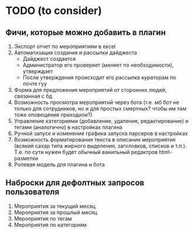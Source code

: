 # TODO (to consider)

## Фичи, которые можно добавить в плагин

1. Экспорт отчет по мероприятиям в excel
2. Автоматизация создания и рассылки дайджеста
    - Дайджест создается
    - Администратор его проверяет (меняет по необходимости), утверждает
    - После утверждения происходит его рассылка кураторам по почте гуу
3. Форма для предложения мероприятий от сторонних людей, связанная с бд
4. Возможность просмотра мероприятий через бота (т.е. мб бот не только для сотрудников, но и для простых смертных? чтобы им там тоже оповещения приходили?)
5. Управление категориями (добавление, удаление, редактирование) и тегами (аналогично) в настройках плагина
6. Ручной запуск и изменение графика запуска парсеров в настройках
7. Возможность форматирования текста в описании мероприятия (всякий сахар типа жирного выделения, заголовков, списков и т.п.). Т.е. по сути нужен будет обычный ванильный редактров html-разметки
8. Ролевая модель для плагина и бота

## Наброски для дефолтных запросов пользователя

1. Мероприятия за текущий месяц
2. Мероприятия за прошлый месяц
3. Мероприятия по тегам
4. Мероприятия по категориям
